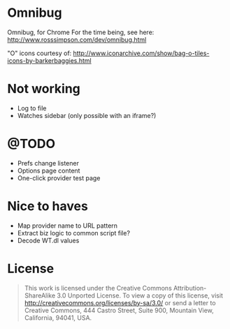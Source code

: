 Omnibug
==========

Omnibug, for Chrome
For the time being, see here: http://www.rosssimpson.com/dev/omnibug.html

"O" icons courtesy of: http://www.iconarchive.com/show/bag-o-tiles-icons-by-barkerbaggies.html


# Not working

* Log to file
* Watches sidebar (only possible with an iframe?)


# @TODO

* Prefs change listener
* Options page content
* One-click provider test page

# Nice to haves

* Map provider name to URL pattern
* Extract biz logic to common script file?
* Decode WT.dl values


# License

> This work is licensed under the Creative Commons Attribution-ShareAlike 3.0 Unported License.
> To view a copy of this license, visit http://creativecommons.org/licenses/by-sa/3.0/ or send
> a letter to Creative Commons, 444 Castro Street, Suite 900, Mountain View, California, 94041,
> USA.

